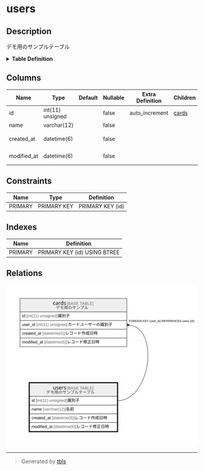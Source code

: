 # users

## Description

デモ用のサンプルテーブル

<details>
<summary><strong>Table Definition</strong></summary>

```sql
CREATE TABLE `users` (
  `id` int(11) unsigned NOT NULL AUTO_INCREMENT COMMENT '識別子',
  `name` varchar(12) NOT NULL COMMENT '名前',
  `created_at` datetime(6) NOT NULL COMMENT 'レコード作成日時',
  `modified_at` datetime(6) NOT NULL COMMENT 'レコード修正日時',
  PRIMARY KEY (`id`)
) ENGINE=InnoDB DEFAULT CHARSET=utf8 COMMENT='デモ用のサンプルテーブル'
```

</details>

## Columns

| Name | Type | Default | Nullable | Extra Definition | Children | Parents | Comment |
| ---- | ---- | ------- | -------- | --------------- | -------- | ------- | ------- |
| id | int(11) unsigned |  | false | auto_increment | [cards](cards.md) |  | 識別子 |
| name | varchar(12) |  | false |  |  |  | 名前 |
| created_at | datetime(6) |  | false |  |  |  | レコード作成日時 |
| modified_at | datetime(6) |  | false |  |  |  | レコード修正日時 |

## Constraints

| Name | Type | Definition |
| ---- | ---- | ---------- |
| PRIMARY | PRIMARY KEY | PRIMARY KEY (id) |

## Indexes

| Name | Definition |
| ---- | ---------- |
| PRIMARY | PRIMARY KEY (id) USING BTREE |

## Relations

![er](users.svg)

---

> Generated by [tbls](https://github.com/k1LoW/tbls)
